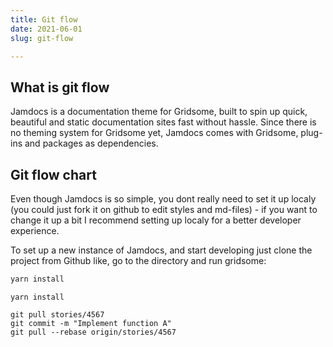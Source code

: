 ```yaml
---
title: Git flow
date: 2021-06-01
slug: git-flow

---
```

## What is git flow

Jamdocs is a documentation theme for Gridsome, built to spin up quick, beautiful and static documentation sites fast without hassle. Since there is no theming system for Gridsome yet, Jamdocs comes with Gridsome, plug-ins and packages as dependencies.

## Git flow chart

Even though Jamdocs is so simple, you dont really need to set it up localy (you could just fork it on github to edit styles and md-files) - if you want to change it up a bit I recommend setting up localy for a better developer experience.

To set up a new instance of Jamdocs, and start developing just clone the project from Github like, go to the directory and run gridsome:

```bash
yarn install 
```

    yarn install

    git pull stories/4567
    git commit -m "Implement function A"
    git pull --rebase origin/stories/4567